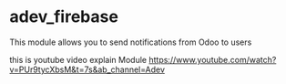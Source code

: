 # adev_firebase
This module allows you to send notifications from Odoo to users

this is youtube video explain Module
https://www.youtube.com/watch?v=PUr9tycXbsM&t=7s&ab_channel=Adev

